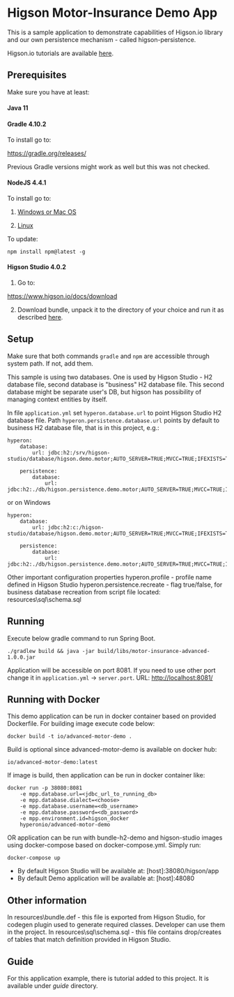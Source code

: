# Higson Motor-Insurance Demo App

This is a sample application to demonstrate capabilities of Higson.io library and our own persistence mechanism - called higson-persistence.

Higson.io tutorials are available [here](https://www.higson.io/docs/start-documentation).

## Prerequisites

Make sure you have at least:

#### Java 11

#### Gradle 4.10.2

To install go to:

https://gradle.org/releases/

Previous Gradle versions might work as well but this was not checked.

#### NodeJS 4.4.1

To install go to:

1. [Windows or Mac OS](https://nodejs.org/en/download/current/)

2. [Linux](https://github.com/nodesource/distributions)

To update:
```text
npm install npm@latest -g
```

#### Higson Studio 4.0.2

1. Go to:

https://www.higson.io/docs/download

2. Download bundle, unpack it to the directory of your choice and run it as described [here](https://www.higson.io/docs/start-documentation).

## Setup

Make sure that both commands ```gradle``` and ```npm``` are accessible through system path. If not, add them.

This sample is using two databases. One is used by Higson Studio - H2 database file, second database is "business" H2 database file. This
second database might be separate user's DB, but higson has possibility of managing context entities by itself.

In file ```application.yml``` set ```hyperon.database.url``` to point Higson Studio H2 database file.
Path ```hyperon.persistence.database.url``` points by default to business H2 database file, that is in this project, e.g.:
```text
hyperon:
    database:
        url: jdbc:h2:/srv/higson-studio/database/higson.demo.motor;AUTO_SERVER=TRUE;MVCC=TRUE;IFEXISTS=TRUE

    persistence:
        database:
            url: jdbc:h2:./db/higson.persistence.demo.motor;AUTO_SERVER=TRUE;MVCC=TRUE;IFEXISTS=TRUE
```
or on Windows
```text
hyperon:
    database:
        url: jdbc:h2:c:/higson-studio/database/higson.demo.motor;AUTO_SERVER=TRUE;MVCC=TRUE;IFEXISTS=TRUE

    persistence:
        database:
            url: jdbc:h2:./db/higson.persistence.demo.motor;AUTO_SERVER=TRUE;MVCC=TRUE;IFEXISTS=TRUE
```

Other important configuration properties
hyperon.profile - profile name defined in Higson Studio
hyperon.persistence.recreate - flag true/false, for business database recreation from script file located: resources\sql\schema.sql

## Running

Execute below gradle command to run Spring Boot.

```text
./gradlew build && java -jar build/libs/motor-insurance-advanced-1.0.0.jar
```

Application will be accessible on port 8081. If you need to use other port change it in ```application.yml``` -> ```server.port```.
URL: [http://localhost:8081/](http://localhost:8081/)

## Running with Docker
This demo application can be run in docker container based on provided Dockerfile.
For building image execute code below:
```text
docker build -t io/advanced-motor-demo .
```
Build is optional since advanced-motor-demo is available on docker hub:
```text
io/advanced-motor-demo:latest
```
If image is build, then application can be run in docker container like:
```text
docker run -p 38080:8081 
    -e mpp.database.url=<jdbc_url_to_running_db>
    -e mpp.database.dialect=<choose>
    -e mpp.database.username=<db_username>
    -e mpp.database.password=<db_password>
    -e mpp.environment.id=higson_docker
    hyperonio/advanced-motor-demo
```

OR application can be run with bundle-h2-demo and higson-studio images
using docker-compose based on docker-compose.yml. Simply run:
```text
docker-compose up
```
* By default Higson Studio will be available at: [host]:38080/higson/app
* By default Demo application will be available at: [host]:48080

## Other information

In resources\bundle.def - this file is exported from Higson Studio, for codegen plugin used to generate required classes. Developer can use
them in the project.
In resources\sql\schema.sql - this file contains drop/creates of tables that match definition provided in Higson Studio.

## Guide
For this application example, there is tutorial added to this project.
It is available under <i>guide</i> directory.

